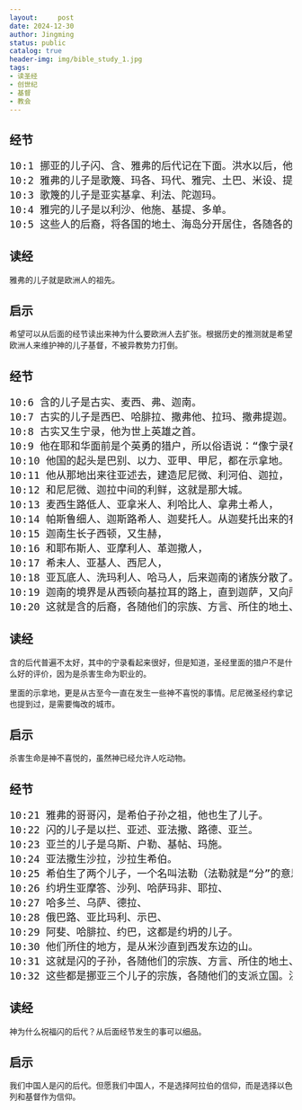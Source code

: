 ```yaml
---
layout:     post
date: 2024-12-30
author: Jingming
status: public
catalog: true
header-img: img/bible_study_1.jpg
tags:
- 读圣经
- 创世纪
- 基督
- 教会
---
```


## 经节
<pre style="font-size: 18px;">
10:1 挪亚的儿子闪、含、雅弗的后代记在下面。洪水以后，他们都生了儿子。
10:2 雅弗的儿子是歌篾、玛各、玛代、雅完、土巴、米设、提拉。
10:3 歌篾的儿子是亚实基拿、利法、陀迦玛。
10:4 雅完的儿子是以利沙、他施、基提、多单。
10:5 这些人的后裔，将各国的地土、海岛分开居住，各随各的方言，宗族立国。
</pre>

## 读经

雅弗的儿子就是欧洲人的祖先。

## 启示

希望可以从后面的经节读出来神为什么要欧洲人去扩张。根据历史的推测就是希望欧洲人来维护神的儿子基督，不被异教势力打倒。

## 经节
<pre style="font-size: 18px;">
10:6 含的儿子是古实、麦西、弗、迦南。
10:7 古实的儿子是西巴、哈腓拉、撒弗他、拉玛、撒弗提迦。拉玛的儿子是示巴、底但。
10:8 古实又生宁录，他为世上英雄之首。
10:9 他在耶和华面前是个英勇的猎户，所以俗语说：“像宁录在耶和华面前是个英勇的猎户。”
10:10 他国的起头是巴别、以力、亚甲、甲尼，都在示拿地。
10:11 他从那地出来往亚述去，建造尼尼微、利河伯、迦拉，
10:12 和尼尼微、迦拉中间的利鲜，这就是那大城。
10:13 麦西生路低人、亚拿米人、利哈比人、拿弗土希人，
10:14 帕斯鲁细人、迦斯路希人、迦斐托人。从迦斐托出来的有非利士人。
10:15 迦南生长子西顿，又生赫，
10:16 和耶布斯人、亚摩利人、革迦撒人，
10:17 希未人、亚基人、西尼人，
10:18 亚瓦底人、洗玛利人、哈马人，后来迦南的诸族分散了。
10:19 迦南的境界是从西顿向基拉耳的路上，直到迦萨，又向所多玛、蛾摩拉、押玛、洗扁的路上，直到拉沙。
10:20 这就是含的后裔，各随他们的宗族、方言、所住的地土、邦国。
</pre>

## 读经

含的后代普遍不太好，其中的宁录看起来很好，但是知道，圣经里面的猎户不是什么好的评价，因为是杀害生命为职业的。

里面的示拿地，更是从古至今一直在发生一些神不喜悦的事情。尼尼微圣经约拿记也提到过，是需要悔改的城市。

## 启示

杀害生命是神不喜悦的，虽然神已经允许人吃动物。

## 经节
<pre style="font-size: 18px;">
10:21 雅弗的哥哥闪，是希伯子孙之祖，他也生了儿子。
10:22 闪的儿子是以拦、亚述、亚法撒、路德、亚兰。
10:23 亚兰的儿子是乌斯、户勒、基帖、玛施。
10:24 亚法撒生沙拉，沙拉生希伯。
10:25 希伯生了两个儿子，一个名叫法勒（法勒就是“分”的意思），因为那时人就分地居住。法勒的兄弟名叫约坍。
10:26 约坍生亚摩答、沙列、哈萨玛非、耶拉、
10:27 哈多兰、乌萨、德拉、
10:28 俄巴路、亚比玛利、示巴、
10:29 阿斐、哈腓拉、约巴，这都是约坍的儿子。
10:30 他们所住的地方，是从米沙直到西发东边的山。
10:31 这就是闪的子孙，各随他们的宗族、方言、所住的地土、邦国。
10:32 这些都是挪亚三个儿子的宗族，各随他们的支派立国。洪水以后，他们在地上分为邦国。
</pre>

## 读经

神为什么祝福闪的后代？从后面经节发生的事可以细品。

## 启示

我们中国人是闪的后代。但愿我们中国人，不是选择阿拉伯的信仰，而是选择以色列和基督作为信仰。
